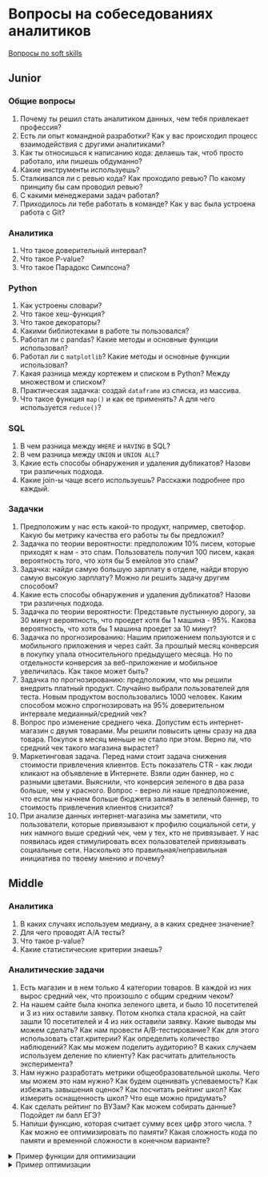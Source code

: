 # Вопросы на собеседованиях аналитиков

[Вопросы по soft skills](/questions/softskills.md)

## Junior

### Общие вопросы

1. Почему ты решил стать аналитиком данных, чем тебя привлекает профессия?
1. Есть ли опыт командной разработки? Как у вас происходил процесс взаимодействия с другими аналитиками?
1. Как ты относишься к написанию кода: делаешь так, чтоб просто работало, или пишешь обдуманно?
1. Какие инструменты используешь?
1. Сталкивался ли с ревью кода? Как проходило ревью? По какому принципу бы сам проводил ревью?
1. С какими менеджерами задач работал?
1. Приходилось ли тебе работать в команде? Как у вас была устроена работа с Git?

### Аналитика

1. Что такое доверительный интервал?
1. Что такое P-value?
1. Что такое Парадокс Симпсона?

### Python

1. Как устроены словари?
1. Что такое хеш-функция?
1. Что такое декораторы?
1. Какими библиотеками в работе ты пользовался?
1. Работал ли с pandas? Какие методы  и основные функции использовал?
1. Работал ли с `matplotlib`? Какие методы  и основные функции использовал?
1. Какая разница между кортежем и списком в Python? Между множеством и списком?
1. Практическая задачка: создай `dataframe` из списка, из массива.
1. Что такое функция `map()` и как ее применять? А для чего используется `reduce()`?

### SQL

1. В чем разница между `WHERE` и `HAVING` в SQL?
1. В чем разница между `UNION` и `UNION ALL`?
1. Какие есть способы обнаружения и удаления дубликатов? Назови три различных подхода.
1. Какие join-ы чаще всего используешь? Расскажи подробнее про каждый.

### Задачки

1. Предположим у нас есть какой-то продукт, например, светофор. Какую бы метрику качества его работы ты бы предложил?
1. Задачка по теории вероятности: предположим 10% писем, которые приходят к нам - это спам. Пользователь получил 100 писем, какая вероятность того, что хотя бы 5 емейлов это спам?
1. Задачка: найди самую большую зарплату в отделе, найди вторую самую высокую зарплату? Можно ли решить задачу другим способом?
1. Какие есть способы обнаружения и удаления дубликатов? Назови три различных подхода.
1. Задачка по теории вероятности: Представьте пустынную дорогу, за 30 минут вероятность, что проедет хотя бы 1 машина - 95%. Какова вероятность, что хотя бы 1 машина проедет за 10 минут?
1. Задачка по прогнозированию: Нашим приложением пользуются и с мобильного приложения и через сайт. За прошлый месяц конверсия в покупку упала относительного предыдущего месяца. Но по отдельности конверсия за веб-приложение и мобильное увеличилась. Как такое может быть?
1. Задачка по прогнозированию: предположим, что мы решили внедрить платный продукт. Случайно выбрали пользователей для теста. Новым продуктом воспользовались 1000 человек. Каким способом можно спрогнозировать на 95% доверительном интервале медианный/средний чек?
1. Вопрос про изменение среднего чека. Допустим есть интернет-магазин с двумя товарами. Мы решили повысить цены сразу на два товара. Покупок в месяц меньше не стало при этом. Верно ли, что средний чек такого магазина вырастет?
1. Маркетинговая задача. Перед нами стоит задача снижения стоимости привлечения клиентов. Есть показатель CTR - как люди кликают на объявление в Интернете. Взяли один баннер, но с разными цветами. Выяснили, что конверсия зеленого в два раза больше, чем у красного. Вопрос - верно ли наше предположение, что если мы начнем больше бюджета заливать в зеленый баннер, то стоимость привлечения клиентов снизится?
1. При анализе данных интернет-магазина мы заметили, что пользователи, которые привязывают к профилю социальной сети, у них намного выше средний чек, чем у тех, кто не привязывает. У нас появилась идея стимулировать всех пользователей привязывать социальные сети. Насколько это правильная/неправильная инициатива по твоему мнению и почему?

## Middle

### Аналитика

1. В каких случаях используем медиану, а в каких среднее значение?
1. Для чего проводят А/А тесты?
1. Что такое p-value?
1. Какие статистические критерии знаешь?

### Аналитические задачи

1. Есть магазин и в нем только 4 категории товаров. В каждой из них вырос средний чек, что произошло с общим средним чеком?
1. На нашем сайте была кнопка зеленого цвета, и было 10 посетителей и 3 из них оставили заявку. Потом кнопка стала красной, на сайт зашли 10 посетителей и 4 из них оставили заявку. Какие выводы мы можем сделать? Как нам провести A/B-тестирование? Как для этого использовать стат.критерии? Как определить количество наблюдений? Как мы можем поделить аудиторию? В каких случаем используем деление по клиенту? Как расчитать длительность эксперимента?
1. Нам нужно разработать метрики общеобразовательной школы. Чего мы можем это нам нужно? Как будем оценивать успеваемость? Как избежать завышения оценок? Как посчитать рейтинг школ? Как измерить оснащенность школ? Что еще можно придумать?
1. Как сделать рейтинг по ВУЗам? Как можем собирать данные? Подойдет ли балл ЕГЭ?
1. Напиши функцию, которая считает сумму всех цифр этого числа. ? Как можно ее оптимизировать по памяти? Какая сложность кода по памяти и временной сложности в конечном варианте?
  <details>
  <summary>Пример функции для оптимизации</summary>
  <pre><code class="lang-python">def find_sum(num):
    return sum(int(digit) for digit in str(abs(num)))
</code></pre>
  </details>
  <details>
  <summary>Пример оптимизации</summary>
  <pre><code class="lang-python">def find_sum(num):
  num = abs(num)
  sum = 0
  while num > 0:
    sum += num % 10
    num = num // 10
  return sum
</code></pre>
  </details>
